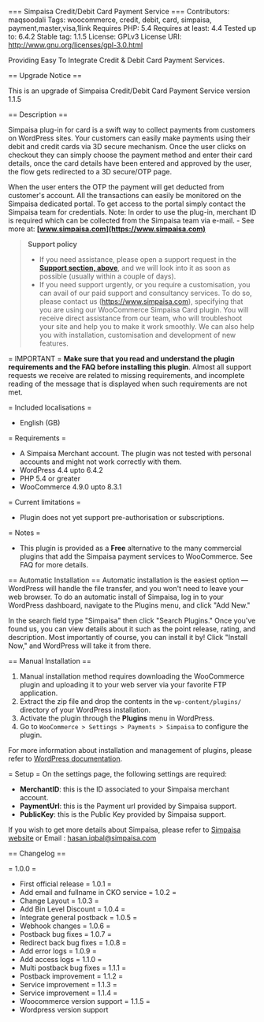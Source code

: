 === Simpaisa Credit/Debit Card Payment Service ===
Contributors: maqsoodali
Tags: woocommerce, credit, debit, card, simpaisa, payment,master,visa,1link
Requires PHP: 5.4
Requires at least: 4.4
Tested up to: 6.4.2
Stable tag: 1.1.5
License: GPLv3
License URI: http://www.gnu.org/licenses/gpl-3.0.html


Providing Easy To Integrate Credit & Debit Card Payment Services.

== Upgrade Notice ==

This is an upgrade of Simpaisa Credit/Debit Card Payment Service version 1.1.5

== Description ==

Simpaisa plug-in for card is a swift way to collect payments from customers on WordPress sites.
Your customers can easily make payments using their debit and credit cards via 3D secure mechanism.
Once the user clicks on checkout they can simply choose the payment method and enter their card details, once the card details have been entered and approved by the user, the flow gets redirected to a 3D secure/OTP page.

When the user enters the  OTP the payment will get deducted from customer's account.
All the transactions can easily be monitored on the Simpaisa dedicated portal. To get access to the portal simply contact the Simpaisa team for credentials.
Note: In order to use the plug-in, merchant ID is required which can be collected from the Simpaisa team via e-mail. - See more at: **[www.simpaisa.com](https://www.simpaisa.com)**


> **Support policy**
>
> * If you need assistance, please open a support request in the **[Support section, above](https://wordpress.org/support/plugin/simpaisa-card-payment-service/)**, and we will look into it as soon as possible (usually within a couple of days).
> * If you need support urgently, or you require a customisation, you can avail of our paid support and consultancy services. To do so, please contact us (https://www.simpaisa.com), specifying that you are using our WooCommerce Simpaisa Card plugin. You will receive direct assistance from our team, who will troubleshoot your site and help you to make it work smoothly. We can also help you with installation, customisation and development of new features.

= IMPORTANT =
**Make sure that you read and understand the plugin requirements and the FAQ before installing this plugin**. Almost all support requests we receive are related to missing requirements, and incomplete reading of the message that is displayed when such requirements are not met.

= Included localisations =
* English (GB)

= Requirements =
* A Simpaisa Merchant account. The plugin was not tested with personal accounts and might not work correctly with them.
* WordPress 4.4 upto 6.4.2
* PHP 5.4 or greater
* WooCommerce 4.9.0 upto 8.3.1

= Current limitations =
* Plugin does not yet support pre-authorisation or subscriptions.

= Notes =
* This plugin is provided as a **Free** alternative to the many commercial plugins that add the Simpaisa payment services to WooCommerce. See FAQ for more details.

== Automatic Installation ==
Automatic installation is the easiest option — WordPress will handle the file transfer, and you won't need to leave your web browser. To do an automatic install of Simpaisa, log in to your WordPress dashboard, navigate to the Plugins menu, and click "Add New."

In the search field type "Simpaisa" then click "Search Plugins." Once you've found us, you can view details about it such as the point release, rating, and description. Most importantly of course, you can install it by! Click "Install Now," and WordPress will take it from there.

== Manual Installation ==
1. Manual installation method requires downloading the WooCommerce plugin and uploading it to your web server via your favorite FTP application. 
2. Extract the zip file and drop the contents in the ```wp-content/plugins/``` directory of your WordPress installation.
3. Activate the plugin through the **Plugins** menu in WordPress.
4. Go to ```WooCommerce > Settings > Payments > Simpaisa``` to configure the plugin.

For more information about installation and management of plugins, please refer to [WordPress documentation](http://codex.wordpress.org/Managing_Plugins#Installing_Plugins).

= Setup =
On the settings page, the following settings are required:

* **MerchantID**: this is the ID associated to your Simpaisa merchant account.
* **PaymentUrl**: this is the Payment url provided by Simpaisa support.
* **PublicKey**: this is the Public Key provided by Simpaisa support.

If you wish to get more details about Simpaisa, please refer to [Simpaisa website](https://www.simpaisa.com/) or Email : hasan.iqbal@simpaisa.com

== Changelog ==

= 1.0.0 =
* First official release
= 1.0.1 =
* Add email and fullname in CKO service
= 1.0.2 =
* Change Layout
= 1.0.3 =
* Add Bin Level Discount
= 1.0.4 =
* Integrate general postback
= 1.0.5 =
* Webhook changes
= 1.0.6 =
* Postback bug fixes
= 1.0.7 =
* Redirect back bug fixes
= 1.0.8 =
* Add error logs
= 1.0.9 = 
* Add access logs
= 1.1.0 =
* Multi postback bug fixes
= 1.1.1 =
* Postback improvement
= 1.1.2 =
* Service improvement
= 1.1.3 =
* Service improvement
= 1.1.4 =
* Woocommerce version support
= 1.1.5 =
* Wordpress version support